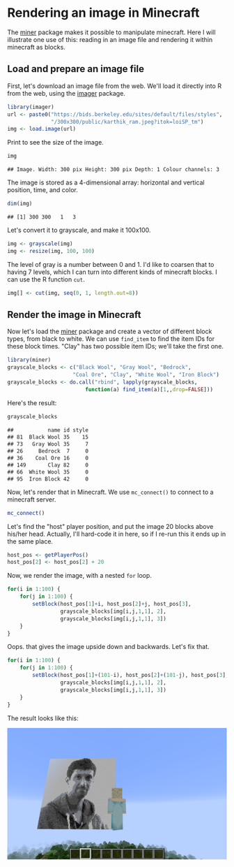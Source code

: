 # Rendering an image in Minecraft




The [miner](https://github.com/ropenscilabs/miner) package makes it
possible to manipulate minecraft. Here I will illustrate one use of
this: reading in an image file and rendering it within minecraft as
blocks.

## Load and prepare an image file

First, let's download an image file from the web. We'll load it
directly into R from the web, using the
[imager](https://cran.r-project.org/package=imager) package.


```r
library(imager)
url <- paste0("https://bids.berkeley.edu/sites/default/files/styles",
              "/300x300/public/karthik_ram.jpeg?itok=loiSP_tm")
img <- load.image(url)
```

Print to see the size of the image.


```r
img
```

```
## Image. Width: 300 pix Height: 300 pix Depth: 1 Colour channels: 3
```

The image is stored as a 4-dimensional array: horizontal and vertical
position, time, and color.


```r
dim(img)
```

```
## [1] 300 300   1   3
```

Let's convert it to grayscale, and make it 100x100.


```r
img <- grayscale(img)
img <- resize(img, 100, 100)
```

The level of gray is a number between 0 and 1. I'd like to coarsen
that to having 7 levels, which I can turn into different kinds of
minecraft blocks. I can use the R function `cut`.


```r
img[] <- cut(img, seq(0, 1, length.out=8))
```


## Render the image in Minecraft

Now let's load the [miner](https://github.com/ROpenSciLabs/miner)
package and create a vector of different block types, from black to
white. We can use `find_item` to find the item IDs for these block
times. "Clay" has two possible item IDs; we'll take the first one.


```r
library(miner)
grayscale_blocks <- c("Black Wool", "Gray Wool", "Bedrock",
                     "Coal Ore", "Clay", "White Wool", "Iron Block")
grayscale_blocks <- do.call("rbind", lapply(grayscale_blocks,
                         function(a) find_item(a)[1,,drop=FALSE]))
```

Here's the result:


```r
grayscale_blocks
```

```
##           name id style
## 81  Black Wool 35    15
## 73   Gray Wool 35     7
## 26     Bedrock  7     0
## 36    Coal Ore 16     0
## 149       Clay 82     0
## 66  White Wool 35     0
## 95  Iron Block 42     0
```

Now, let's render that in Minecraft. We use `mc_connect()` to connect
to a minecraft server.


```r
mc_connect()
```

Let's find the "host" player position, and put the image 20 blocks
above his/her head. Actually, I'll hard-code it in here, so if I
re-run this it ends up in the same place.


```r
host_pos <- getPlayerPos()
host_pos[2] <- host_pos[2] + 20
```

Now, we render the image, with a nested `for` loop.


```r
for(i in 1:100) {
    for(j in 1:100) {
        setBlock(host_pos[1]+i, host_pos[2]+j, host_pos[3],
                 grayscale_blocks[img[i,j,1,1], 2],
                 grayscale_blocks[img[i,j,1,1], 3])
    }
}
```

Oops. that gives the image upside down and backwards. Let's fix that.


```r
for(i in 1:100) {
    for(j in 1:100) {
        setBlock(host_pos[1]+(101-i), host_pos[2]+(101-j), host_pos[3],
                 grayscale_blocks[img[i,j,1,1], 2],
                 grayscale_blocks[img[i,j,1,1], 3])
    }
}
```

The result looks like this:

![](figure/karthik_minecraft.png)
